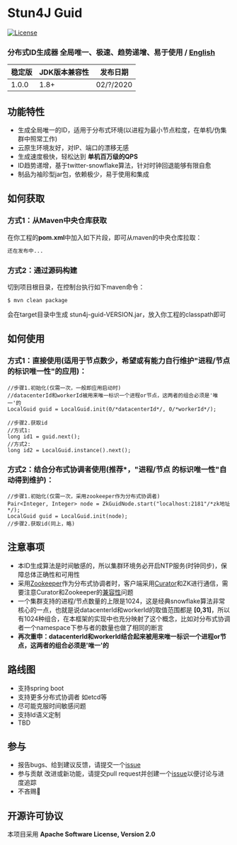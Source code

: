 # Stun4J Guid
[![License](https://img.shields.io/badge/License-Apache%202.0-blue.svg)](https://opensource.org/licenses/Apache-2.0)

### 分布式ID生成器 全局唯一、极速、趋势递增、易于使用  / [English](README_en.md) 


| 稳定版 | JDK版本兼容性 | 发布日期 |
| ------------- | ------------- | ------------|
| 1.0.0  | 1.8+ | 02/?/2020 |


## 功能特性
* 生成全局唯一的ID，适用于分布式环境(以进程为最小节点粒度，在单机/伪集群中照常工作)
* 云原生环境友好，对IP、端口的漂移无感
* 生成速度极快，轻松达到 **单机百万级的QPS**
* ID趋势递增，基于twitter-snowflake算法，针对时钟回退能够有限自愈
* 制品为袖珍型jar包，依赖极少，易于使用和集成

## 如何获取

### 方式1：从Maven中央仓库获取
在你工程的**pom.xml**中加入如下片段，即可从maven的中央仓库拉取：

```xml
还在发布中...
```


### 方式2：通过源码构建
切到项目根目录，在控制台执行如下maven命令：

	$ mvn clean package

会在target目录中生成 stun4j-guid-VERSION.jar，放入你工程的classpath即可

## 如何使用
### 方式1：直接使用(适用于节点数少，希望或有能力自行维护\"进程/节点 的标识唯一性\"的应用)：

```
//步骤1.初始化(仅需一次，一般即应用启动时)
//datacenterId和workerId被用来唯一标识一个进程or节点，这两者的组合必须是'唯一'的
LocalGuid guid = LocalGuid.init(0/*datacenterId*/, 0/*workerId*/);

//步骤2.获取id
//方式1:
long id1 = guid.next();
//方式2:
long id2 = LocalGuid.instance().next();

```

### 方式2：结合分布式协调者使用(推荐\*，\"进程/节点 的标识唯一性\"自动得到维护)：

```
//步骤1.初始化(仅需一次，采用zookeeper作为分布式协调者)
Pair<Integer, Integer> node = ZkGuidNode.start("localhost:2181"/*zk地址*/);
LocalGuid guid = LocalGuid.init(node);
//步骤2.获取id(同上，略)
```

## 注意事项
* 本ID生成算法是时间敏感的，所以集群环境务必开启NTP服务(时钟同步)，保障总体正确性和可用性
* 采用[Zookeeper](http://zookeeper.apache.org/)作为分布式协调者时，客户端采用[Curator](http://curator.apache.org/)和ZK进行通信，需要注意Curator和Zookeeper的[兼容性](http://curator.apache.org/zk-compatibility.html)问题
* 一个集群支持的进程/节点数量的上限是1024，这是经典snowflake算法非常核心的一点，也就是说datacenterId和workerId的取值范围都是 **[**0,31**]**，所以有1024种组合，在本框架的实现中也充分映射了这个概念，比如对分布式协调者一个namespace下参与者的数量也做了相同的断言
* **再次重申：datacenterId和workerId结合起来被用来唯一标识一个进程or节点，这两者的组合必须是'唯一'的**

## 路线图
* 支持spring boot
* 支持更多分布式协调者 如etcd等
* 尽可能克服时间敏感问题
* 支持Id语义定制
* TBD


## 参与
* 报告bugs、给到建议反馈，请提交一个[issue](https://github.com/stun4j/stun4j-guid/issues/new)
* 参与贡献 改进或新功能，请提交pull request并创建一个[issue](https://github.com/stun4j/stun4j-guid/issues/new)以便讨论与进度追踪
* 不吝赐:star2: 

## 开源许可协议

本项目采用 **Apache Software License, Version 2.0**